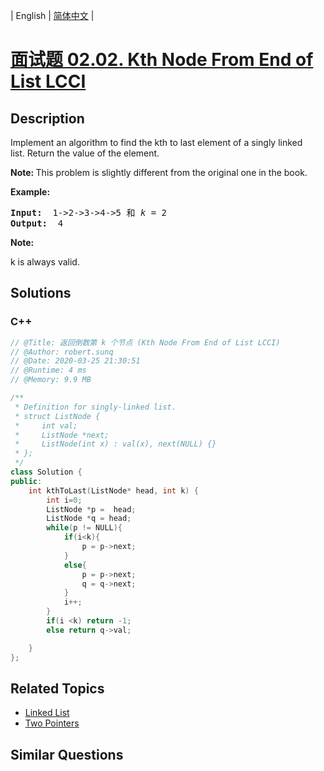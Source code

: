 
| English | [简体中文](README.md) |

# [面试题 02.02. Kth Node From End of List LCCI](https://leetcode.cn//problems/kth-node-from-end-of-list-lcci/)

## Description

<p>Implement an algorithm to find the kth to last element of a singly linked list.&nbsp;Return the value of the element.</p>

<p><strong>Note: </strong>This problem is slightly different from the original one in the book.</p>

<p><strong>Example: </strong></p>

<pre>
<strong>Input: </strong> 1-&gt;2-&gt;3-&gt;4-&gt;5 和 <em>k</em> = 2
<strong>Output:  </strong>4</pre>

<p><strong>Note: </strong></p>

<p>k is always valid.</p>


## Solutions


### C++

```C++
// @Title: 返回倒数第 k 个节点 (Kth Node From End of List LCCI)
// @Author: robert.sunq
// @Date: 2020-03-25 21:30:51
// @Runtime: 4 ms
// @Memory: 9.9 MB

/**
 * Definition for singly-linked list.
 * struct ListNode {
 *     int val;
 *     ListNode *next;
 *     ListNode(int x) : val(x), next(NULL) {}
 * };
 */
class Solution {
public:
    int kthToLast(ListNode* head, int k) {
        int i=0;
        ListNode *p =  head;
        ListNode *q = head;
        while(p != NULL){
            if(i<k){
                p = p->next;
            }
            else{
                p = p->next;
                q = q->next;
            }
            i++;
        }
        if(i <k) return -1;
        else return q->val;

    }
};
```



## Related Topics

- [Linked List](https://leetcode.cn//tag/linked-list)
- [Two Pointers](https://leetcode.cn//tag/two-pointers)

## Similar Questions


